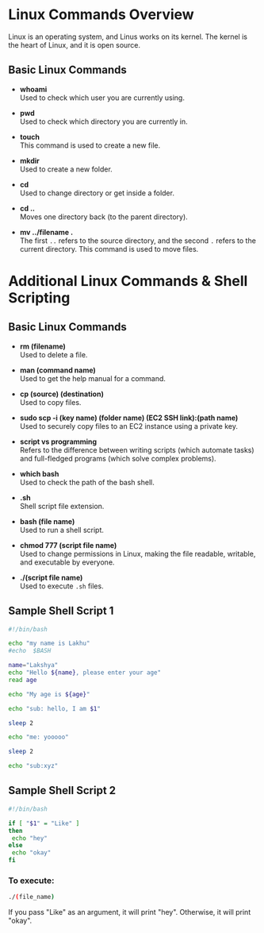 
# Linux Commands Overview

Linux is an operating system, and Linus works on its kernel. The kernel is the heart of Linux, and it is open source.

## Basic Linux Commands

- **whoami**  
  Used to check which user you are currently using.

- **pwd**  
  Used to check which directory you are currently in.

- **touch**  
  This command is used to create a new file.

- **mkdir**  
  Used to create a new folder.

- **cd**  
  Used to change directory or get inside a folder.

- **cd ..**  
  Moves one directory back (to the parent directory).

- **mv ../filename .**  
  The first `..` refers to the source directory, and the second `.` refers to the current directory. This command is used to move files.


# Additional Linux Commands & Shell Scripting

## Basic Linux Commands

- **rm (filename)**  
  Used to delete a file.

- **man (command name)**  
  Used to get the help manual for a command.

- **cp (source) (destination)**  
  Used to copy files.

- **sudo scp -i (key name) (folder name) (EC2 SSH link):(path name)**  
  Used to securely copy files to an EC2 instance using a private key.

- **script vs programming**  
  Refers to the difference between writing scripts (which automate tasks) and full-fledged programs (which solve complex problems).

- **which bash**  
  Used to check the path of the bash shell.

- **.sh**  
  Shell script file extension.

- **bash (file name)**  
  Used to run a shell script.

- **chmod 777 (script file name)**  
  Used to change permissions in Linux, making the file readable, writable, and executable by everyone.

- **./(script file name)**  
  Used to execute `.sh` files.

## Sample Shell Script 1

```bash
#!/bin/bash

echo "my name is Lakhu"
#echo  $BASH

name="Lakshya"
echo "Hello ${name}, please enter your age"
read age

echo "My age is ${age}"

echo "sub: hello, I am $1"

sleep 2

echo "me: yooooo"

sleep 2

echo "sub:xyz"
```

## Sample Shell Script 2

```bash
#!/bin/bash

if [ "$1" = "Like" ]
then
 echo "hey"
else
 echo "okay"
fi
```

### To execute:
```bash
./(file_name)
```
If you pass "Like" as an argument, it will print "hey". Otherwise, it will print "okay".

